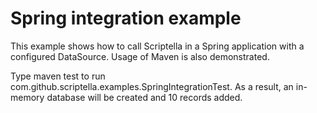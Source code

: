 Spring integration example
=======================

This example shows how to call Scriptella in a Spring application with a configured DataSource. Usage of Maven is also demonstrated.

Type maven test to run com.github.scriptella.examples.SpringIntegrationTest. As a result, an in-memory database will be created and 10 records added.


